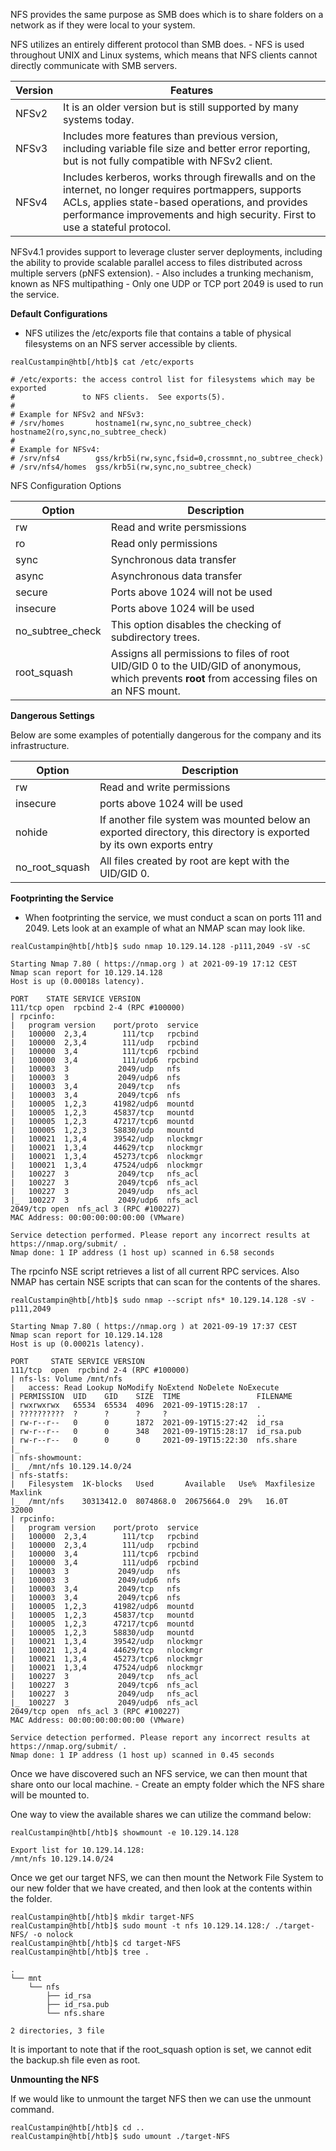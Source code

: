 
NFS provides the same purpose as SMB does which is to share folders on a network as if they were local to your system. 

NFS utilizes an entirely different protocol than SMB does. 
	- NFS is used throughout UNIX and Linux systems, which means that NFS clients cannot directly communicate with SMB servers. 

| Version | Features                                                                                                                                                                                                                                  |
| ------- | ----------------------------------------------------------------------------------------------------------------------------------------------------------------------------------------------------------------------------------------- |
| NFSv2   | It is an older version but is still supported by many systems today.                                                                                                                                                                      |
| NFSv3   | Includes more features than previous version, including variable file size and better error reporting, but is not fully compatible with NFSv2 client.                                                                                     |
| NFSv4   | Includes kerberos, works through firewalls and on the internet, no longer requires portmappers, supports ACLs, applies state-based operations, and provides performance improvements and high security. First to use a stateful protocol. |
NFSv4.1 provides support to leverage cluster server deployments, including the ability to provide scalable parallel access to files distributed across multiple servers (pNFS extension). 
	- Also includes a trunking mechanism, known as NFS multipathing
	- Only one UDP or TCP port 2049 is used to run the service. 

**Default Configurations**

- NFS utilizes the /etc/exports file that contains a table of physical filesystems on an NFS server accessible by clients.

```shell-session
realCustampin@htb[/htb]$ cat /etc/exports 

# /etc/exports: the access control list for filesystems which may be exported
#               to NFS clients.  See exports(5).
#
# Example for NFSv2 and NFSv3:
# /srv/homes       hostname1(rw,sync,no_subtree_check) hostname2(ro,sync,no_subtree_check)
#
# Example for NFSv4:
# /srv/nfs4        gss/krb5i(rw,sync,fsid=0,crossmnt,no_subtree_check)
# /srv/nfs4/homes  gss/krb5i(rw,sync,no_subtree_check)
```

NFS Configuration Options

| Option           | Description                                                                                                                                   |
| ---------------- | --------------------------------------------------------------------------------------------------------------------------------------------- |
| rw               | Read and write persmissions                                                                                                                   |
| ro               | Read only permissions                                                                                                                         |
| sync             | Synchronous data transfer                                                                                                                     |
| async            | Asynchronous data transfer                                                                                                                    |
| secure           | Ports above 1024 will not be used                                                                                                             |
| insecure         | Ports above 1024 will be used                                                                                                                 |
| no_subtree_check | This option disables the checking of subdirectory trees.                                                                                      |
| root_squash      | Assigns all permissions to files of root UID/GID 0 to the UID/GID of anonymous, which prevents **root** from accessing files on an NFS mount. |
**Dangerous Settings**

Below are some examples of potentially dangerous for the company and its infrastructure.  

| Option         | Description                                                                                                         |
| -------------- | ------------------------------------------------------------------------------------------------------------------- |
| rw             | Read and write permissions                                                                                          |
| insecure       | ports above 1024 will be used                                                                                       |
| nohide         | If another file system was mounted below an exported directory, this directory is exported by its own exports entry |
| no_root_squash | All files created by root are kept with the UID/GID 0.                                                              |
**Footprinting the Service**
- When footprinting the service, we must conduct a scan on ports 111 and 2049. Lets look at an example of what an NMAP scan may look like. 
```shell-session
realCustampin@htb[/htb]$ sudo nmap 10.129.14.128 -p111,2049 -sV -sC

Starting Nmap 7.80 ( https://nmap.org ) at 2021-09-19 17:12 CEST
Nmap scan report for 10.129.14.128
Host is up (0.00018s latency).

PORT    STATE SERVICE VERSION
111/tcp open  rpcbind 2-4 (RPC #100000)
| rpcinfo: 
|   program version    port/proto  service
|   100000  2,3,4        111/tcp   rpcbind
|   100000  2,3,4        111/udp   rpcbind
|   100000  3,4          111/tcp6  rpcbind
|   100000  3,4          111/udp6  rpcbind
|   100003  3           2049/udp   nfs
|   100003  3           2049/udp6  nfs
|   100003  3,4         2049/tcp   nfs
|   100003  3,4         2049/tcp6  nfs
|   100005  1,2,3      41982/udp6  mountd
|   100005  1,2,3      45837/tcp   mountd
|   100005  1,2,3      47217/tcp6  mountd
|   100005  1,2,3      58830/udp   mountd
|   100021  1,3,4      39542/udp   nlockmgr
|   100021  1,3,4      44629/tcp   nlockmgr
|   100021  1,3,4      45273/tcp6  nlockmgr
|   100021  1,3,4      47524/udp6  nlockmgr
|   100227  3           2049/tcp   nfs_acl
|   100227  3           2049/tcp6  nfs_acl
|   100227  3           2049/udp   nfs_acl
|_  100227  3           2049/udp6  nfs_acl
2049/tcp open  nfs_acl 3 (RPC #100227)
MAC Address: 00:00:00:00:00:00 (VMware)

Service detection performed. Please report any incorrect results at https://nmap.org/submit/ .
Nmap done: 1 IP address (1 host up) scanned in 6.58 seconds
```

The rpcinfo NSE script retrieves a list of all current RPC services. Also NMAP has certain NSE scripts that can scan for the contents of the shares. 


```shell-session
realCustampin@htb[/htb]$ sudo nmap --script nfs* 10.129.14.128 -sV -p111,2049

Starting Nmap 7.80 ( https://nmap.org ) at 2021-09-19 17:37 CEST
Nmap scan report for 10.129.14.128
Host is up (0.00021s latency).

PORT     STATE SERVICE VERSION
111/tcp  open  rpcbind 2-4 (RPC #100000)
| nfs-ls: Volume /mnt/nfs
|   access: Read Lookup NoModify NoExtend NoDelete NoExecute
| PERMISSION  UID    GID    SIZE  TIME                 FILENAME
| rwxrwxrwx   65534  65534  4096  2021-09-19T15:28:17  .
| ??????????  ?      ?      ?     ?                    ..
| rw-r--r--   0      0      1872  2021-09-19T15:27:42  id_rsa
| rw-r--r--   0      0      348   2021-09-19T15:28:17  id_rsa.pub
| rw-r--r--   0      0      0     2021-09-19T15:22:30  nfs.share
|_
| nfs-showmount: 
|_  /mnt/nfs 10.129.14.0/24
| nfs-statfs: 
|   Filesystem  1K-blocks   Used       Available   Use%  Maxfilesize  Maxlink
|_  /mnt/nfs    30313412.0  8074868.0  20675664.0  29%   16.0T        32000
| rpcinfo: 
|   program version    port/proto  service
|   100000  2,3,4        111/tcp   rpcbind
|   100000  2,3,4        111/udp   rpcbind
|   100000  3,4          111/tcp6  rpcbind
|   100000  3,4          111/udp6  rpcbind
|   100003  3           2049/udp   nfs
|   100003  3           2049/udp6  nfs
|   100003  3,4         2049/tcp   nfs
|   100003  3,4         2049/tcp6  nfs
|   100005  1,2,3      41982/udp6  mountd
|   100005  1,2,3      45837/tcp   mountd
|   100005  1,2,3      47217/tcp6  mountd
|   100005  1,2,3      58830/udp   mountd
|   100021  1,3,4      39542/udp   nlockmgr
|   100021  1,3,4      44629/tcp   nlockmgr
|   100021  1,3,4      45273/tcp6  nlockmgr
|   100021  1,3,4      47524/udp6  nlockmgr
|   100227  3           2049/tcp   nfs_acl
|   100227  3           2049/tcp6  nfs_acl
|   100227  3           2049/udp   nfs_acl
|_  100227  3           2049/udp6  nfs_acl
2049/tcp open  nfs_acl 3 (RPC #100227)
MAC Address: 00:00:00:00:00:00 (VMware)

Service detection performed. Please report any incorrect results at https://nmap.org/submit/ .
Nmap done: 1 IP address (1 host up) scanned in 0.45 seconds
```

Once we have discovered such an NFS service, we can then mount that share onto our local machine. 
	- Create an empty folder which the NFS share will be mounted to. 

One way to view the available shares we can utilize the command below: 
```shell-session
realCustampin@htb[/htb]$ showmount -e 10.129.14.128

Export list for 10.129.14.128:
/mnt/nfs 10.129.14.0/24
```

Once we get our target NFS, we can then mount the Network File System to our new folder that we have created, and then look at the contents within the folder. 
```shell-session
realCustampin@htb[/htb]$ mkdir target-NFS
realCustampin@htb[/htb]$ sudo mount -t nfs 10.129.14.128:/ ./target-NFS/ -o nolock
realCustampin@htb[/htb]$ cd target-NFS
realCustampin@htb[/htb]$ tree .

.
└── mnt
    └── nfs
        ├── id_rsa
        ├── id_rsa.pub
        └── nfs.share

2 directories, 3 file
```

It is important to note that if the root_squash option is set, we cannot edit the backup.sh file even as root. 

**Unmounting the NFS**

If we would like to unmount the target NFS then we can use the unmount command. 
```shell-session
realCustampin@htb[/htb]$ cd ..
realCustampin@htb[/htb]$ sudo umount ./target-NFS
```

